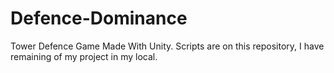 # Defence-Dominance
Tower Defence Game Made With Unity.
Scripts are on this repository, I have remaining of my project in my local.
